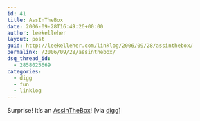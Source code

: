 ```yaml
---
id: 41
title: AssInTheBox
date: 2006-09-28T16:49:26+00:00
author: leekelleher
layout: post
guid: http://leekelleher.com/linklog/2006/09/28/assinthebox/
permalink: /2006/09/28/assinthebox/
dsq_thread_id:
  - 2858025669
categories:
  - digg
  - fun
  - linklog
---
```

Surprise! It&#8217;s an [AssInTheBox](http://www.assinthebox.com/sites/assinthebox/)! [via [digg](http://digg.com/gadgets/Send_Someone_an_Ass_in_a_Box)]